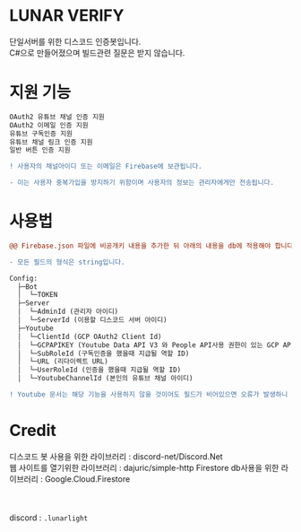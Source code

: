 # LUNAR VERIFY
단일서버를 위한 디스코드 인증봇입니다.  
C#으로 만들어졌으며 빌드관련 질문은 받지 않습니다.

# 지원 기능
```diff
OAuth2 유튜브 채널 인증 지원  
OAuth2 이메일 인증 지원  
유튜브 구독인증 지원  
유튜브 채널 링크 인증 지원  
일반 버튼 인증 지원  

! 사용자의 채널아이디 또는 이메일은 Firebase에 보관됩니다.

- 이는 사용자 중복가입을 방지하기 위함이며 사용자의 정보는 관리자에게만 전송됩니다.
```
# 사용법
```diff
@@ Firebase.json 파일에 비공개키 내용을 추가한 뒤 아래의 내용을 db에 적용해야 합니다. @@

- 모든 필드의 형식은 string입니다.

Config:
  ├─Bot
  │  └─TOKEN
  ├─Server
  │  └─AdminId (관리자 아이디)
  │  └─ServerId (이용할 디스코드 서버 아이디)
  ├─Youtube
  │  └─ClientId (GCP OAuth2 Client Id)
  │  └─GCPAPIKEY (Youtube Data API V3 와 People API사용 권한이 있는 GCP API KEY)
  │  └─SubRoleId (구독인증을 했을때 지급될 역할 ID)
  │  └─URL (리다이렉트 URL)
  │  └─UserRoleId (인증을 했을때 지급될 역할 ID)
  │  └─YoutubeChannelId (본인의 유튜브 채널 아이디)

! Youtube 문서는 해당 기능을 사용하지 않을 것이어도 필드가 비어있으면 오류가 발생하니 공백문자라도 추가해야 합니다.
```

# Credit
디스코드 봇 사용을 위한 라이브러리 : discord-net/Discord.Net  
웹 사이트를 열기위한 라이브러리 : dajuric/simple-http
Firestore db사용을 위한 라이브러리 : Google.Cloud.Firestore
<br/>
<br/>  
<br/>
discord : `.lunarlight`
